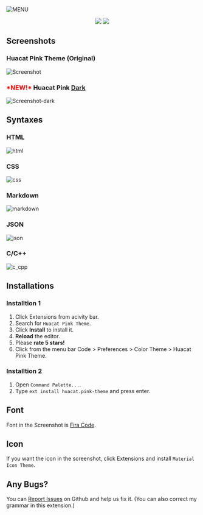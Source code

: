 ![MENU](https://github.com/huacat1017/huacat.pink-theme-0.0.1/raw/master/image/menu.png)
<p align="center"><img src="https://vsmarketplacebadges.dev/downloads-short/huacat.pink-theme.svg?style=for-the-badge&colorA=dd71b9&colorB=ed81c9&label=DOWNLOADS"> <img src="https://vsmarketplacebadges.dev/version-short/huacat.pink-theme.svg?style=for-the-badge&colorA=72696f&colorB=978c94&label=VERSION"></p>


## Screenshots
### Huacat Pink Theme (Original)
![Screenshot](https://github.com/huacat1017/huacat.pink-theme-0.0.1/raw/master/image/screenshot.png)
### <span style="color:#ff0000">**\*NEW!\***</span> Huacat Pink <ins>Dark</ins>
![Screenshot-dark](https://github.com/huacat1017/huacat.pink-theme-0.0.1/raw/master/image/dark-screenshot.png)

## Syntaxes
### HTML
![html](https://github.com/huacat1017/huacat.pink-theme-0.0.1/raw/master/syntax/html.png)
### CSS
![css](https://github.com/huacat1017/huacat.pink-theme-0.0.1/raw/master/syntax/css.png)
### Markdown
![markdown](https://github.com/huacat1017/huacat.pink-theme-0.0.1/raw/master/syntax/markdown.png)
### JSON
![json](https://github.com/huacat1017/huacat.pink-theme-0.0.1/raw/master/syntax/json.png)
### C/C++
![c_cpp](https://github.com/huacat1017/huacat.pink-theme-0.0.1/raw/master/syntax/c_cpp.png)

## Installations
### Installtion 1
1. Click Extensions from acivity bar.
2. Search for `Huacat Pink Theme`.
3. Click **Install** to install it.
4. **Reload** the editor.
5. Please **rate 5 stars!**
6. Click from the menu bar Code > Preferences > Color Theme > Huacat Pink Theme.

### Installtion 2
1. Open `Command Palette...`.
2. Type `ext install huacat.pink-theme` and press enter.

## Font
Font in the Screenshot is [Fira Code](https://github.com/tonsky/FiraCode/wiki/VS-Code-Instructions).

## Icon
If you want the icon in the screenshot, click Extensions and install `Material Icon Theme`.

## Any Bugs?
You can [Report Issues](https://github.com/huacat1017/huacat.pink-theme/issues) on Github and help us fix it.
(You can also correct my grammar in this extension.)